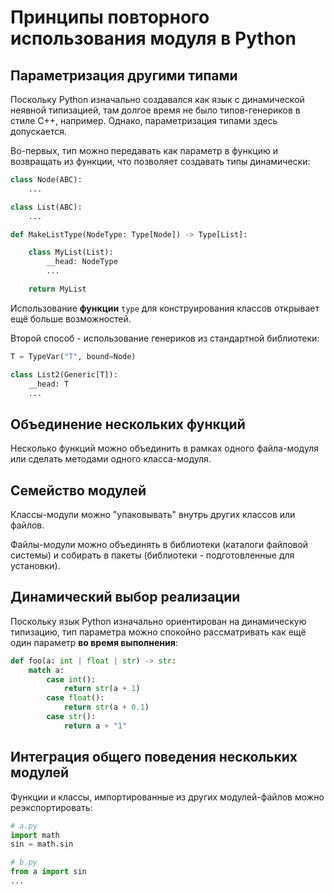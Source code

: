 # Принципы повторного использования модуля в Python

## Параметризация другими типами
Поскольку Python изначально создавался как язык с динамической неявной типизацией,
там долгое время не было типов-генериков в стиле C++, например.
Однако, параметризация типами здесь допускается.

Во-первых, тип можно передавать как параметр в функцию и возвращать из функции,
что позволяет создавать типы динамически:
```Python
class Node(ABC):
    ...

class List(ABC):
    ...

def MakeListType(NodeType: Type[Node]) -> Type[List]:

    class MyList(List):
        __head: NodeType
        ...

    return MyList
```
Использование **функции** `type` для конструирования классов
открывает ещё больше возможностей.

Второй способ - использование генериков из стандартной библиотеки:
```Python
T = TypeVar("T", bound=Node)

class List2(Generic[T]):
    __head: T
    ...
```

## Объединение нескольких функций
Несколько функций можно объединить в рамках одного файла-модуля или сделать
методами одного класса-модуля.

## Семейство модулей
Классы-модули можно "упаковывать" внутрь других классов или файлов.

Файлы-модули можно объединять в библиотеки (каталоги файловой системы)
и собирать в пакеты (библиотеки - подготовленные для установки).

## Динамический выбор реализации
Поскольку язык Python изначально ориентирован на динамическую типизацию,
тип параметра можно спокойно рассматривать как ещё один параметр
**во время выполнения**:
```Python
def foo(a: int | float | str) -> str:
    match a:
        case int():
            return str(a + 1)
        case float():
            return str(a + 0.1)
        case str():
            return a + "1"
```

## Интеграция общего поведения нескольких модулей
Функции и классы, импортированные из других модулей-файлов можно реэкспортировать:
```Python
# a.py
import math
sin = math.sin

# b.py
from a import sin
...
```
